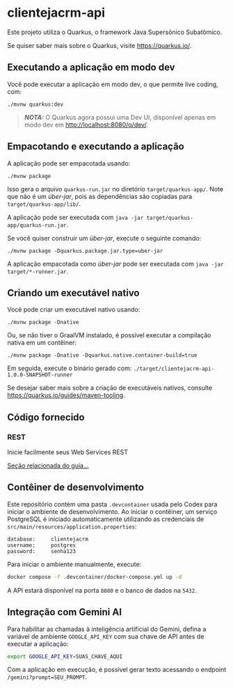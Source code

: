 # clientejacrm-api

Este projeto utiliza o Quarkus, o framework Java Supersônico Subatômico.

Se quiser saber mais sobre o Quarkus, visite <https://quarkus.io/>.

## Executando a aplicação em modo dev

Você pode executar a aplicação em modo dev, o que permite live coding, com:

```shell script
./mvnw quarkus:dev
```

> **_NOTA:_** O Quarkus agora possui uma Dev UI, disponível apenas em modo dev em <http://localhost:8080/q/dev/>.

## Empacotando e executando a aplicação

A aplicação pode ser empacotada usando:

```shell script
./mvnw package
```

Isso gera o arquivo `quarkus-run.jar` no diretório `target/quarkus-app/`. Note que não é um _über-jar_, pois as dependências são copiadas para `target/quarkus-app/lib/`.

A aplicação pode ser executada com `java -jar target/quarkus-app/quarkus-run.jar`.

Se você quiser construir um _über-jar_, execute o seguinte comando:

```shell script
./mvnw package -Dquarkus.package.jar.type=uber-jar
```

A aplicação empacotada como _über-jar_ pode ser executada com `java -jar target/*-runner.jar`.

## Criando um executável nativo

Você pode criar um executável nativo usando:

```shell script
./mvnw package -Dnative
```

Ou, se não tiver o GraalVM instalado, é possível executar a compilação nativa em um contêiner:

```shell script
./mvnw package -Dnative -Dquarkus.native.container-build=true
```

Em seguida, execute o binário gerado com: `./target/clientejacrm-api-1.0.0-SNAPSHOT-runner`

Se desejar saber mais sobre a criação de executáveis nativos, consulte <https://quarkus.io/guides/maven-tooling>.

## Código fornecido

### REST

Inicie facilmente seus Web Services REST

[Seção relacionada do guia...](https://quarkus.io/guides/getting-started-reactive#reactive-jax-rs-resources)

## Contêiner de desenvolvimento

Este repositório contém uma pasta `.devcontainer` usada pelo Codex para iniciar o ambiente de desenvolvimento. Ao iniciar o contêiner, um serviço PostgreSQL é iniciado automaticamente utilizando as credenciais de `src/main/resources/application.properties`:

```
database:     clientejacrm
username:     postgres
password:     senha123
```

Para iniciar o ambiente manualmente, execute:

```bash
docker compose -f .devcontainer/docker-compose.yml up -d
```

A API estará disponível na porta `8080` e o banco de dados na `5432`.

## Integração com Gemini AI

Para habilitar as chamadas à inteligência artificial do Gemini, defina a
variável de ambiente `GOOGLE_API_KEY` com sua chave de API antes de
executar a aplicação:

```bash
export GOOGLE_API_KEY=SUAS_CHAVE_AQUI
```

Com a aplicação em execução, é possível gerar texto acessando o endpoint
`/gemini?prompt=SEU_PROMPT`.
